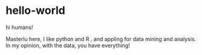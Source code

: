 # hello-world

hi humans!

Masterlu here, I like python and R , and appling for data mining and analysis.
In my opinion, with the data, you have everything!
